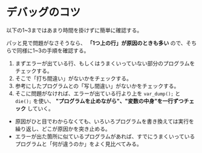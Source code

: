 # デバッグのコツ

以下の1~3まではあまり時間を掛けずに簡単に確認する。

パッと見で問題がなさそうなら、 **「1つ上の行」が原因のときも多い** ので、そちらで同様に1~3の手順を確認する。

1. まずエラーが出ている行、もしくはうまくいっていない部分のプログラムをチェックする。
1. そこで「打ち間違い」がないかをチェックする。
1. 参考にしたプログラムとの「写し間違い」がないかをチェックする。
1. そこに問題がなければ、エラーが出ている行より上を `var_dump();` と `die();` を使い、 **"プログラムを止めながら"、"変数の中身"を一行ずつチェック** していく。

- 原因がひと目でわからなくても、いろいろプログラムを書き換えては実行を繰り返し、どこが原因かを突き止める。
- エラーが出た箇所に似ているプログラムがあれば、すでにうまくいっているプログラムと「何が違うのか」をよく見比べてみる。

